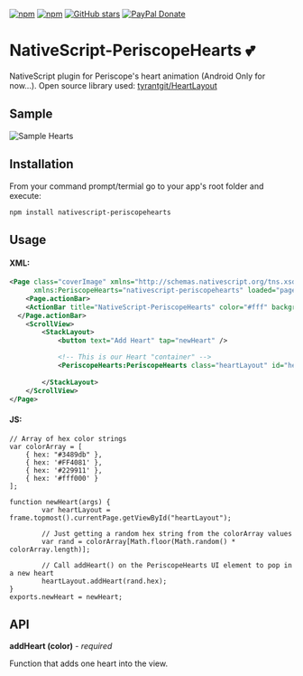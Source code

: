 [![npm](https://img.shields.io/npm/v/nativescript-periscopehearts.svg)](https://www.npmjs.com/package/nativescript-periscopehearts)
[![npm](https://img.shields.io/npm/dt/nativescript-periscopehearts.svg?label=npm%20downloads)](https://www.npmjs.com/package/nativescript-periscopehearts)
[![GitHub stars](https://img.shields.io/github/stars/bradmartin/nativescript-periscopehearts.svg)](https://github.com/bradmartin/nativescript-periscopehearts/stargazers)
[![PayPal Donate](https://img.shields.io/badge/Donate-PayPal-ff4081.svg)](https://www.paypal.me/bradwayne88)


# NativeScript-PeriscopeHearts :two_hearts:
NativeScript plugin for Periscope's heart animation (Android Only for now...). Open source library used: [tyrantgit/HeartLayout](https://github.com/tyrantgit/HeartLayout)

## Sample

![Sample Hearts](periscopeHearts.gif)

## Installation
From your command prompt/termial go to your app's root folder and execute:

`npm install nativescript-periscopehearts`

## Usage
#### XML:
```XML
<Page class="coverImage" xmlns="http://schemas.nativescript.org/tns.xsd"
      xmlns:PeriscopeHearts="nativescript-periscopehearts" loaded="pageLoaded">
    <Page.actionBar>
    <ActionBar title="NativeScript-PeriscopeHearts" color="#fff" backgroundColor="#03A9F4" />
  </Page.actionBar>
    <ScrollView>
        <StackLayout>
            <button text="Add Heart" tap="newHeart" />

            <!-- This is our Heart "container" -->
            <PeriscopeHearts:PeriscopeHearts class="heartLayout" id="heartLayout" height="400" />     
            
        </StackLayout>
    </ScrollView>
</Page>
```

#### JS:
```JS
// Array of hex color strings
var colorArray = [
    { hex: "#3489db" },
    { hex: '#FF4081' },
    { hex: '#229911' },
    { hex: '#fff000' }
];

function newHeart(args) {
        var heartLayout = frame.topmost().currentPage.getViewById("heartLayout");

        // Just getting a random hex string from the colorArray values
        var rand = colorArray[Math.floor(Math.random() * colorArray.length)];

        // Call addHeart() on the PeriscopeHearts UI element to pop in a new heart
        heartLayout.addHeart(rand.hex);   
}
exports.newHeart = newHeart;
```

## API

**addHeart (color)** - *required*
 
Function that adds one heart into the view.
